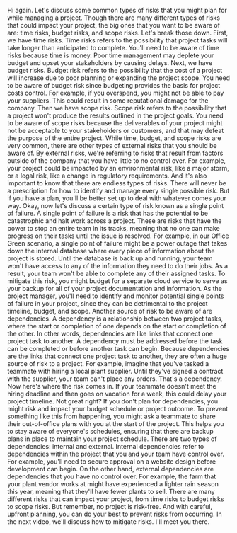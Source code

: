 Hi again. Let's discuss some common types of risks that you might plan for while
managing a project. Though there are many different types of risks that could
impact your project, the big ones that you want to be aware of are: time risks,
budget risks, and scope risks. Let's break those down. First, we have time
risks. Time risks refers to the possibility that project tasks will take longer
than anticipated to complete. You'll need to be aware of time risks because time
is money. Poor time management may deplete your budget and upset your
stakeholders by causing delays. Next, we have budget risks. Budget risk refers
to the possibility that the cost of a project will increase due to poor planning
or expanding the project scope. You need to be aware of budget risk since
budgeting provides the basis for project costs control. For example, if you
overspend, you might not be able to pay your suppliers. This could result in
some reputational damage for the company. Then we have scope risk. Scope risk
refers to the possibility that a project won't produce the results outlined in
the project goals. You need to be aware of scope risks because the deliverables
of your project might not be acceptable to your stakeholders or customers, and
that may defeat the purpose of the entire project. While time, budget, and scope
risks are very common, there are other types of external risks that you should
be aware of. By external risks, we're referring to risks that result from
factors outside of the company that you have little to no control over. For
example, your project could be impacted by an environmental risk, like a major
storm, or a legal risk, like a change in regulatory requirements. And it's also
important to know that there are endless types of risks. There will never be a
prescription for how to identify and manage every single possible risk. But if
you have a plan, you'll be better set up to deal with whatever comes your way.
Okay, now let's discuss a certain type of risk known as a single point of
failure. A single point of failure is a risk that has the potential to be
catastrophic and halt work across a project. These are risks that have the power
to stop an entire team in its tracks, meaning that no one can make progress on
their tasks until the issue is resolved. For example, in our Office Green
scenario, a single point of failure might be a power outage that takes down the
internal database where every piece of information about the project is stored.
Until the database is back up and running, your team won't have access to any of
the information they need to do their jobs. As a result, your team won't be able
to complete any of their assigned tasks. To mitigate this risk, you might budget
for a separate cloud service to serve as your backup for all of your project
documentation and information. As the project manager, you'll need to identify
and monitor potential single points of failure in your project, since they can
be detrimental to the project timeline, budget, and scope. Another source of
risk to be aware of are dependencies. A dependency is a relationship between two
project tasks, where the start or completion of one depends on the start or
completion of the other. In other words, dependencies are like links that
connect one project task to another. A dependency must be addressed before the
task can be completed or before another task can begin. Because dependencies are
the links that connect one project task to another, they are often a huge source
of risk to a project. For example, imagine that you've tasked a teammate with
hiring a local plant supplier. Until they've signed a contract with the
supplier, your team can't place any orders. That's a dependency. Now here's
where the risk comes in. If your teammate doesn't meet the hiring deadline and
then goes on vacation for a week, this could delay your project timeline.  Not
great right? If you don't plan for dependencies, you might risk and impact your
budget schedule or project outcome. To prevent something like this from
happening, you might ask a teammate to share their out-of-office plans with you
at the start of the project. This helps you to stay aware of everyone's
schedules, ensuring that there are backup plans in place to maintain your
project schedule. There are two types of dependencies: internal and external.
Internal dependencies refer to dependencies within the project that you and your
team have control over. For example, you'll need to secure approval on a website
design before development can begin. On the other hand, external dependencies
are dependencies that you have no control over. For example, the farm that your
plant vendor works at might have experienced a lighter rain season this year,
meaning that they'll have fewer plants to sell. There are many different risks
that can impact your project, from time risks to budget risks to scope risks.
But remember, no project is risk-free. And with careful, upfront planning, you
can do your best to prevent risks from occurring. In the next video, we'll
discuss how to mitigate risks. I'll meet you there.
